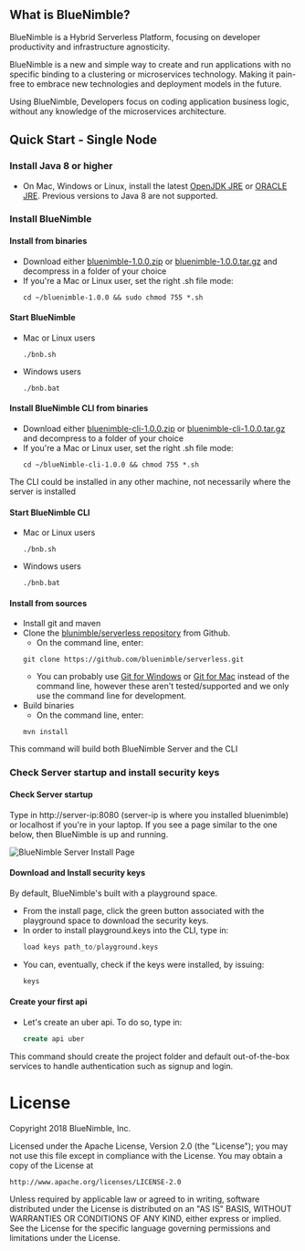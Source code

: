 ## What is BlueNimble?

BlueNimble is a Hybrid Serverless Platform, focusing on developer productivity and infrastructure agnosticity.

BlueNimble is a new and simple way to create and run applications with no specific binding to a clustering or microservices technology. Making it pain-free to embrace new technologies and deployment models in the future. 

Using BlueNimble, Developers focus on coding application business logic, without any knowledge of the microservices architecture.

## Quick Start - Single Node

### Install Java 8 or higher
 * On Mac, Windows or Linux, install the latest [OpenJDK JRE](http://openjdk.java.net) or [ORACLE JRE](http://www.oracle.com/technetwork/java/javase/downloads). Previous versions to Java 8 are not supported.

### Install BlueNimble

#### Install from binaries
* Download either [bluenimble-1.0.0.zip](https://bluenimble-1.0.0) or [bluenimble-1.0.0.tar.gz](https://bluenimble-1.0.0) and decompress in a folder of your choice
* If you're a Mac or Linux user, set the right .sh file mode:
    ````
    cd ~/bluenimble-1.0.0 && sudo chmod 755 *.sh
    ````
#### Start BlueNimble 
* Mac or Linux users
    ````
    ./bnb.sh
    ````
* Windows users
    ````
    ./bnb.bat
    ````
#### Install BlueNimble CLI from binaries
* Download either [bluenimble-cli-1.0.0.zip](https://bluenimble-1.0.0) or [bluenimble-cli-1.0.0.tar.gz](https://blueNimble-1.0.0) and decompress to a folder of your choice
* If you're a Mac or Linux user, set the right .sh file mode:
    ````
    cd ~/blueNimble-cli-1.0.0 && chmod 755 *.sh
    ````
The CLI could be installed in any other machine, not necessarily where the server is installed 

#### Start BlueNimble CLI 
* Mac or Linux users
    ````
    ./bnb.sh
    ````
* Windows users
    ````
    ./bnb.bat
    ````
#### Install from sources
* Install git and maven 
* Clone the [blunimble/serverless repository](http://github.com/bluenimble/serverless) from Github. 
    * On the command line, enter:
    ````
    git clone https://github.com/bluenimble/serverless.git
    ````
    * You can probably use [Git for Windows](http://windows.github.com/) or [Git for Mac](http://mac.github.com/) instead of the command line, however these aren't tested/supported and we only use the command line for development.
* Build binaries
    * On the command line, enter:
    ````
    mvn install
    ````
This command will build both BlueNimble Server and the CLI 

### Check Server startup and install security keys
#### Check Server startup
Type in http://server-ip:8080 (server-ip is where you installed bluenimble) or localhost if you're in your laptop. If you see a page similar to the one below, then BlueNimble is up and running.   

![BlueNimble Server Install Page](https://github.com/bluenimble/serverless/blob/master/assets/images/bluenimble-install-short.png)

#### Download and Install security keys
By default, BlueNimble's built with a playground space. 
* From the install page, click the green button associated with the playground space to download the security keys.
* In order to install playground.keys into the CLI, type in:  
    ````sql
    load keys path_to/playground.keys
    ````
* You can, eventually, check if the keys were installed, by issuing:   
    ````sql
    keys
    ````

#### Create your first api
* Let's create an uber api. To do so, type in:  
    ````sql
    create api uber
    ````
This command should create the project folder and default out-of-the-box services to handle authentication such as signup and login.

License
=======
Copyright 2018 BlueNimble, Inc.

Licensed under the Apache License, Version 2.0 (the "License");
you may not use this file except in compliance with the License.
You may obtain a copy of the License at

    http://www.apache.org/licenses/LICENSE-2.0

Unless required by applicable law or agreed to in writing, software
distributed under the License is distributed on an "AS IS" BASIS,
WITHOUT WARRANTIES OR CONDITIONS OF ANY KIND, either express or implied.
See the License for the specific language governing permissions and
limitations under the License.
